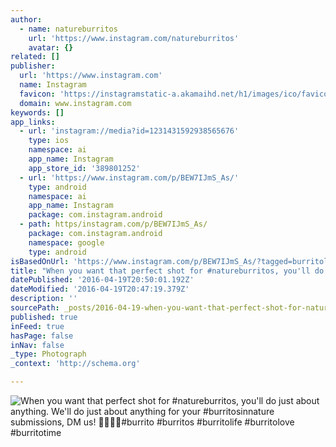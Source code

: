 ```yaml
---
author:
  - name: natureburritos
    url: 'https://www.instagram.com/natureburritos'
    avatar: {}
related: []
publisher:
  url: 'https://www.instagram.com'
  name: Instagram
  favicon: 'https://instagramstatic-a.akamaihd.net/h1/images/ico/favicon.ico/7cdab0872b15.ico'
  domain: www.instagram.com
keywords: []
app_links:
  - url: 'instagram://media?id=1231431592938565676'
    type: ios
    namespace: ai
    app_name: Instagram
    app_store_id: '389801252'
  - url: 'https://www.instagram.com/p/BEW7IJmS_As/'
    type: android
    namespace: ai
    app_name: Instagram
    package: com.instagram.android
  - path: https/instagram.com/p/BEW7IJmS_As/
    package: com.instagram.android
    namespace: google
    type: android
isBasedOnUrl: 'https://www.instagram.com/p/BEW7IJmS_As/?tagged=burritolove'
title: "When you want that perfect shot for #natureburritos, you'll do just about anything. We'll do just about anything for your #burritosinnature submissions, DM us! \uD83D\uDE09\uD83C\uDF2F\uD83D\uDC4C\uD83C\uDFFE#burrito #burritos #burritolife #burritolove #burritotime"
datePublished: '2016-04-19T20:50:01.192Z'
dateModified: '2016-04-19T20:47:19.379Z'
description: ''
sourcePath: _posts/2016-04-19-when-you-want-that-perfect-shot-for-natureburritos-youll.md
published: true
inFeed: true
hasPage: false
inNav: false
_type: Photograph
_context: 'http://schema.org'

---
```

![When you want that perfect shot for #natureburritos, you'll do just about anything. We'll do just about anything for your #burritosinnature submissions, DM us! #burrito #burritos #burritolife #burritolove #burritotime](https://scontent.cdninstagram.com/t51.2885-15/s640x640/sh0.08/e35/12424429_513692435485883_36189351_n.jpg?ig_cache_key=MTIzMTQzMTU5MjkzODU2NTY3Ng%3D%3D.2)